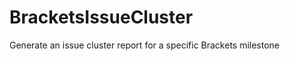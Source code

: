 BracketsIssueCluster
====================

Generate an issue cluster report for a specific Brackets milestone
